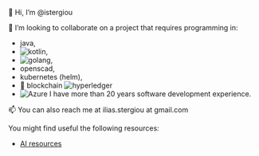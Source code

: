 👋 Hi, I’m @istergiou

👯 I’m looking to collaborate on a project that requires programming in:
- java,
- ![kotlin](https://img.shields.io/badge/Kotlin-0095D5?&style=for-the-badge&logo=kotlin&logoColor=white),
- ![golang](https://img.shields.io/badge/Go-00ADD8?style=for-the-badge&logo=go&logoColor=white),
- openscad,
- kubernetes (helm), 
- 🔗 blockchain ![hyperledger](https://img.shields.io/badge/hyperledger-2F3134?style=for-the-badge&logo=hyperledger&logoColor=white)
- ![Azure](https://img.shields.io/badge/Azure_DevOps-0078D7?style=for-the-badge&logo=azure-devops&logoColor=white)
I have more than 20 years software development experience.

📫 You can also reach me at ilias.stergiou at gmail.com

You might find useful the following resources:
- [AI resources](https://github.com/istergiou/istergiou/blob/main/resources-ai.md)

<!--
**istergiou/istergiou** is a ✨ _special_ ✨ repository because its `README.md` (this file) appears on your GitHub profile.

Here are some ideas to get you started:

- 🔭 I’m currently working on ...
- 🌱 I’m currently learning ...
- 👯 I’m looking to collaborate on ...
- 🤔 I’m looking for help with ...
- 💬 Ask me about ...
- 📫 How to reach me: ...
- 😄 Pronouns: ...
- ⚡ Fun fact: ...
-->
